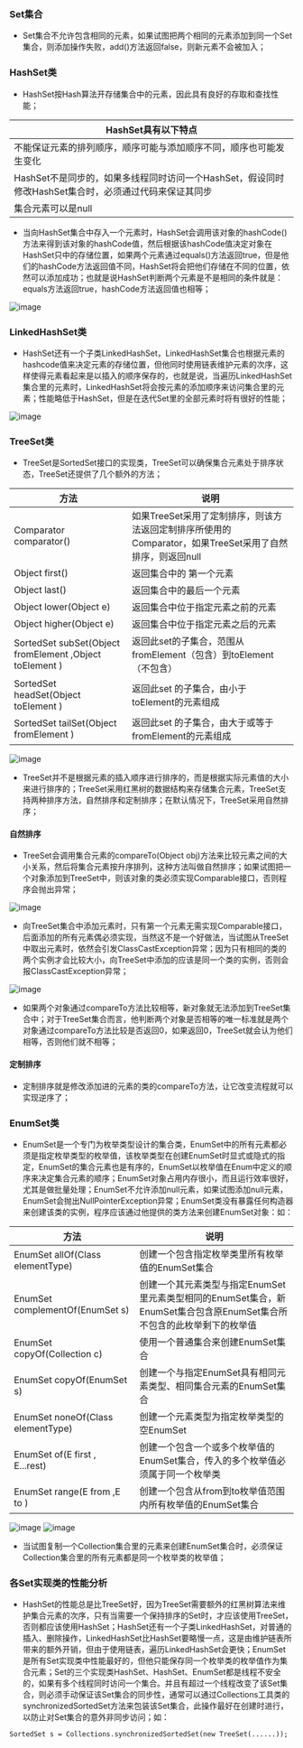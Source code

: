 ### Set集合
+ Set集合不允许包含相同的元素，如果试图把两个相同的元素添加到同一个Set集合，则添加操作失败，add()方法返回false，则新元素不会被加入；
### HashSet类
+ HashSet按Hash算法开存储集合中的元素，因此具有良好的存取和查找性能；

|HashSet具有以下特点|
|------|
|不能保证元素的排列顺序，顺序可能与添加顺序不同，顺序也可能发生变化|
|HashSet不是同步的，如果多线程同时访问一个HashSet，假设同时修改HashSet集合时，必须通过代码来保证其同步|
|集合元素可以是null|

+ 当向HashSet集合中存入一个元素时，HashSet会调用该对象的hashCode()方法来得到该对象的hashCode值，然后根据该hashCode值决定对象在HashSet只中的存储位置，如果两个元素通过equals()方法返回true，但是他们的hashCode方法返回值不同，HashSet将会把他们存储在不同的位置，依然可以添加成功；也就是说HashSet判断两个元素是不是相同的条件就是：equals方法返回true，hashCode方法返回值也相等；

![image](https://github.com/ningbaoqi/Java/blob/master/gif/pic-40.jpg) 

### LinkedHashSet类
+ HashSet还有一个子类LinkedHashSet，LinkedHashSet集合也根据元素的hashcode值来决定元素的存储位置，但他同时使用链表维护元素的次序，这样使得元素看起来是以插入的顺序保存的，也就是说，当遍历LinkedHashSet集合里的元素时，LinkedHashSet将会按元素的添加顺序来访问集合里的元素；性能略低于HashSet，但是在迭代Set里的全部元素时将有很好的性能；

![image](https://github.com/ningbaoqi/Java/blob/master/gif/pic-41.jpg) 

### TreeSet类
+ TreeSet是SortedSet接口的实现类，TreeSet可以确保集合元素处于排序状态，TreeSet还提供了几个额外的方法；

|方法|说明|
|------|-------|
|Comparator comparator()|如果TreeSet采用了定制排序，则该方法返回定制排序所使用的Comparator，如果TreeSet采用了自然排序，则返回null|
|Object first()|返回集合中的 第一个元素|
|Object last()|返回集合中的最后一个元素|
|Object lower(Object e)|返回集合中位于指定元素之前的元素|
|Object higher(Object e)|返回集合中位于指定元素之后的元素|
|SortedSet subSet(Object fromElement ,Object toElement )|返回此set的子集合，范围从fromElement（包含）到toElement（不包含）|
|SortedSet headSet(Object toElement )|返回此set 的子集合，由小于toElement的元素组成|
|SortedSet tailSet(Object fromElement )|返回此set 的子集合，由大于或等于fromElement的元素组成|

![image](https://github.com/ningbaoqi/Java/blob/master/gif/pic-42.jpg) 

+ TreeSet并不是根据元素的插入顺序进行排序的，而是根据实际元素值的大小来进行排序的；TreeSet采用红黑树的数据结构来存储集合元素，TreeSet支持两种排序方法，自然排序和定制排序；在默认情况下，TreeSet采用自然排序；

#### 自然排序
+ TreeSet会调用集合元素的compareTo(Object obj)方法来比较元素之间的大小关系，然后将集合元素按升序排列，这种方法叫做自然排序；如果试图把一个对象添加到TreeSet中，则该对象的类必须实现Comparable接口，否则程序会抛出异常；


![image](https://github.com/ningbaoqi/Java/blob/master/gif/pic-43.jpg) 

+ 向TreeSet集合中添加元素时，只有第一个元素无需实现Comparable接口，后面添加的所有元素偶必须实现，当然这不是一个好做法，当试图从TreeSet中取出元素时，依然会引发ClassCastException异常；因为只有相同的类的两个实例才会比较大小，向TreeSet中添加的应该是同一个类的实例，否则会报ClassCastException异常；

![image](https://github.com/ningbaoqi/Java/blob/master/gif/pic-44.jpg) 

+ 如果两个对象通过compareTo方法比较相等，新对象就无法添加到TreeSet集合中；对于TreeSet集合而言，他判断两个对象是否相等的唯一标准就是两个对象通过compareTo方法比较是否返回0，如果返回0，TreeSet就会认为他们相等，否则他们就不相等；

#### 定制排序
+ 定制排序就是修改添加进的元素的类的compareTo方法，让它改变流程就可以实现逆序了；
### EnumSet类
+ EnumSet是一个专门为枚举类型设计的集合类，EnumSet中的所有元素都必须是指定枚举类型的枚举值，该枚举类型在创建EnumSet时显式或隐式的指定，EnumSet的集合元素也是有序的，EnumSet以枚举值在Enum中定义的顺序来决定集合元素的顺序；EnumSet对象占用内存很小，而且运行效率很好，尤其是做批量处理；EnumSet不允许添加null元素，如果试图添加null元素，EnumSet会抛出NullPointerException异常；EnumSet类没有暴露任何构造器来创建该类的实例，程序应该通过他提供的类方法来创建EnumSet对象：如：

|方法|说明|
|------|------|
|EnumSet allOf(Class elementType)|创建一个包含指定枚举类里所有枚举值的EnumSet集合|
|EnumSet complementOf(EnumSet s)|创建一个其元素类型与指定EnumSet里元素类型相同的EnumSet集合，新EnumSet集合包含原EnumSet集合所不包含的此枚举剩下的枚举值|
|EnumSet copyOf(Collection c)|使用一个普通集合来创建EnumSet集合|
|EnumSet copyOf(EnumSet s)|创建一个与指定EnumSet具有相同元素类型、相同集合元素的EnumSet集合|
|EnumSet noneOf(Class elementType)|创建一个元素类型为指定枚举类型的空EnumSet|
|EnumSet of(E first , E...rest)|创建一个包含一个或多个枚举值的EnumSet集合，传入的多个枚举值必须属于同一个枚举类|
|EnumSet range(E from ,E to )|创建一个包含从from到to枚举值范围内所有枚举值的EnumSet集合|

![image](https://github.com/ningbaoqi/Java/blob/master/gif/pic-45.jpg) 
![image](https://github.com/ningbaoqi/Java/blob/master/gif/pic-46.jpg) 

+ 当试图复制一个Collection集合里的元素来创建EnumSet集合时，必须保证Collection集合里的所有元素都是同一个枚举类的枚举值；

### 各Set实现类的性能分析
+ HashSet的性能总是比TreeSet好，因为TreeSet需要额外的红黑树算法来维护集合元素的次序，只有当需要一个保持排序的Set时，才应该使用TreeSet，否则都应该使用HashSet；HashSet还有一个子类LinkedHashSet，对普通的插入、删除操作，LinkedHashSet比HashSet要略慢一点，这是由维护链表所带来的额外开销，但由于使用链表，遍历LinkedHashSet会更快；EnumSet是所有Set实现类中性能最好的，但他只能保存同一个枚举类的枚举值作为集合元素；Set的三个实现类HashSet、HashSet、EnumSet都是线程不安全的，如果有多个线程同时访问一个集合。并且有超过一个线程改变了该Set集合，则必须手动保证该Set集合的同步性，通常可以通过Collections工具类的synchronizedSortedSet方法来包装该Set集合，此操作最好在创建时进行，以防止对Set集合的意外非同步访问；如：

```
SortedSet s = Collections.synchronizedSortedSet(new TreeSet(......));
```
